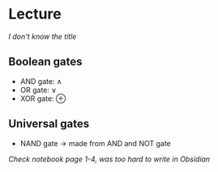 # Lecture
_I don't know the title_

## Boolean gates
- AND gate: $\land$
- OR gate: $\lor$
- XOR gate: $\oplus$

## Universal gates
- NAND gate -> made from AND and NOT gate

_Check notebook page 1-4, was too hard to write in Obsidian_
